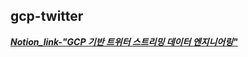 ## gcp-twitter

***[Notion_link-"GCP 기반 트위터 스트리밍 데이터 엔지니어링"](https://chan77.notion.site/GCP-5fb083cae81a4c8d8fab5f200f93c940)***
